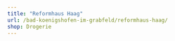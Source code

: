 ```yaml
---
title: "Reformhaus Haag"
url: /bad-koenigshofen-im-grabfeld/reformhaus-haag/
shop: Drogerie
---
```

